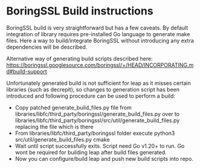 # BoringSSL Build instructions

BoringSSL build is very straightforward but has a few caveats. By default integration of library
requires pre-installed Go language to generate make files. Here a way to build/integrate BoringSSL
without introducing any extra dependencies will be described.

Alternative way of generating build scripts described here: https://boringssl.googlesource.com/boringssl/+/HEAD/INCORPORATING.md#build-support

Unfortunately generated build is not sufficient for leap as it misses certain libraries (such as decrepit), so
changes to generation script has been introduced and following procedure can be used to perform a build:

* Copy patched generate_build_files.py file from libraries/libfc/third_party/boringssl/generate_build_files.py over to 
libraries/libfc/third_party/boringssl/src/util/generate_build_files.py replacing the file which is there
* From libraries/libfc/third_party/boringssl folder execute python3 src/util/generate_build_files.py cmake
* Wait until script successfully exits. Script need Go v1.20+ to run. Go wont be required for building leap after build files generated.
* Now you can configure/build leap and push new build scripts into repo.